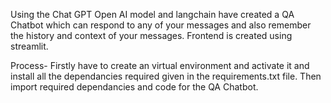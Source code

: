 Using the Chat GPT Open AI model and langchain have created a QA Chatbot which can respond to any of your messages
and also remember the history and context of your messages. Frontend is created using streamlit.

Process-
Firstly have to create an virtual environment and activate it and install all the dependancies required given in the requirements.txt file.
Then import required dependancies and code for the QA Chatbot.
